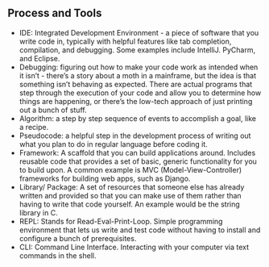 ## Process and Tools
- IDE: Integrated Development Environment - a piece of software that you write code in, typically with helpful features like tab completion, compilation, and debugging. Some examples include IntelliJ. PyCharm, and Eclipse.
- Debugging: figuring out how to make your code work as intended when it isn’t - there’s a story about a moth in a mainframe, but the idea is that something isn’t behaving as expected. There are actual programs that step through the execution of your code and allow you to determine how things are happening, or there’s the low-tech approach of just printing out a bunch of stuff.
- Algorithm: a step by step sequence of events to accomplish a goal, like a recipe.
- Pseudocode: a helpful step in the development process of writing out what you plan to do in regular language before coding it.
- Framework: A scaffold that you can build applications around. Includes reusable code that provides a set of basic, generic functionality for you to build upon. A common example is MVC (Model-View-Controller) frameworks for building web apps, such as Django.
- Library/ Package: A set of resources that someone else has already written and provided so that you can make use of them rather than having to write that code yourself. An example would be the string library in C.
- REPL: Stands for Read-Eval-Print-Loop. Simple programming environment that lets us write and test code without having to install and configure a bunch of prerequisites.
- CLI: Command Line Interface. Interacting with your computer via text commands in the shell. 

